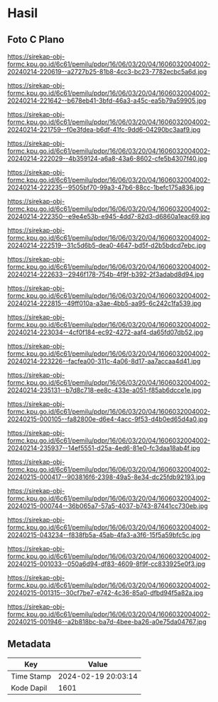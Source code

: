 # Hasil

## Foto C Plano

https://sirekap-obj-formc.kpu.go.id/6c61/pemilu/pdpr/16/06/03/20/04/1606032004002-20240214-220619--a2727b25-81b8-4cc3-bc23-7782ecbc5a6d.jpg

https://sirekap-obj-formc.kpu.go.id/6c61/pemilu/pdpr/16/06/03/20/04/1606032004002-20240214-221642--b678eb41-3bfd-46a3-a45c-ea5b79a59905.jpg

https://sirekap-obj-formc.kpu.go.id/6c61/pemilu/pdpr/16/06/03/20/04/1606032004002-20240214-221759--f0e3fdea-b6df-41fc-9dd6-04290bc3aaf9.jpg

https://sirekap-obj-formc.kpu.go.id/6c61/pemilu/pdpr/16/06/03/20/04/1606032004002-20240214-222029--4b359124-a6a8-43a6-8602-cfe5b4307f40.jpg

https://sirekap-obj-formc.kpu.go.id/6c61/pemilu/pdpr/16/06/03/20/04/1606032004002-20240214-222235--9505bf70-99a3-47b6-88cc-1befc175a836.jpg

https://sirekap-obj-formc.kpu.go.id/6c61/pemilu/pdpr/16/06/03/20/04/1606032004002-20240214-222350--e9e4e53b-e945-4dd7-82d3-d6860a1eac69.jpg

https://sirekap-obj-formc.kpu.go.id/6c61/pemilu/pdpr/16/06/03/20/04/1606032004002-20240214-222519--31c5d6b5-dea0-4647-bd5f-d2b5bdcd7ebc.jpg

https://sirekap-obj-formc.kpu.go.id/6c61/pemilu/pdpr/16/06/03/20/04/1606032004002-20240214-222633--2946f178-754b-4f9f-b392-2f3adabd8d94.jpg

https://sirekap-obj-formc.kpu.go.id/6c61/pemilu/pdpr/16/06/03/20/04/1606032004002-20240214-222815--49ff010a-a3ae-4bb5-aa95-6c242c1fa539.jpg

https://sirekap-obj-formc.kpu.go.id/6c61/pemilu/pdpr/16/06/03/20/04/1606032004002-20240214-223034--4cf0f184-ec92-4272-aaf4-da65fd07db52.jpg

https://sirekap-obj-formc.kpu.go.id/6c61/pemilu/pdpr/16/06/03/20/04/1606032004002-20240214-223226--facfea00-311c-4a06-8d17-aa7accaa4d41.jpg

https://sirekap-obj-formc.kpu.go.id/6c61/pemilu/pdpr/16/06/03/20/04/1606032004002-20240214-235131--b7d8c718-ee8c-433e-a051-f85ab6dcce1e.jpg

https://sirekap-obj-formc.kpu.go.id/6c61/pemilu/pdpr/16/06/03/20/04/1606032004002-20240215-000105--fa82800e-d6e4-4acc-9f53-d4b0ed65d4a0.jpg

https://sirekap-obj-formc.kpu.go.id/6c61/pemilu/pdpr/16/06/03/20/04/1606032004002-20240214-235937--14ef5551-d25a-4ed6-81e0-fc3daa18ab4f.jpg

https://sirekap-obj-formc.kpu.go.id/6c61/pemilu/pdpr/16/06/03/20/04/1606032004002-20240215-000417--903816f6-2398-49a5-8e34-dc25fdb92193.jpg

https://sirekap-obj-formc.kpu.go.id/6c61/pemilu/pdpr/16/06/03/20/04/1606032004002-20240215-000744--36b065a7-57a5-4037-b743-87441cc730eb.jpg

https://sirekap-obj-formc.kpu.go.id/6c61/pemilu/pdpr/16/06/03/20/04/1606032004002-20240215-043234--f838fb5a-45ab-4fa3-a3f6-15f5a59bfc5c.jpg

https://sirekap-obj-formc.kpu.go.id/6c61/pemilu/pdpr/16/06/03/20/04/1606032004002-20240215-001033--050a6d94-df83-4609-8f9f-cc833925e0f3.jpg

https://sirekap-obj-formc.kpu.go.id/6c61/pemilu/pdpr/16/06/03/20/04/1606032004002-20240215-001315--30cf7be7-e742-4c36-85a0-dfbd94f5a82a.jpg

https://sirekap-obj-formc.kpu.go.id/6c61/pemilu/pdpr/16/06/03/20/04/1606032004002-20240215-001946--a2b818bc-ba7d-4bee-ba26-a0e75da04767.jpg


## Metadata

| Key        | Value               |
| ---------- | ------------------- |
| Time Stamp | 2024-02-19 20:03:14 |
| Kode Dapil | 1601                |



